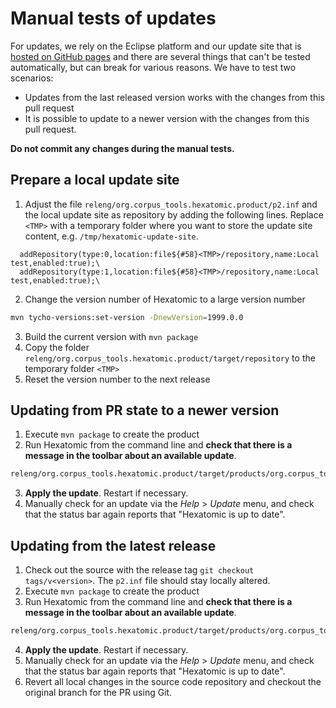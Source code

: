# Manual tests of updates

For updates, we rely on the Eclipse platform and our update site that is [hosted
on GitHub pages](https://github.com/hexatomic/updates) and there are several
things that can't be tested automatically, but can break for various reasons.
We have to test two scenarios: 
- Updates from the last released version works with the changes from this pull request
- It is possible to update to a newer version with the changes from this pull request.

**Do not commit any changes during the manual tests.**

## Prepare a local update site

1. Adjust the file `releng/org.corpus_tools.hexatomic.product/p2.inf` and the local update site as repository by adding the following lines. 
   Replace `<TMP>` with a temporary folder where you want to store the update site content, e.g. `/tmp/hexatomic-update-site`.
```plain
  addRepository(type:0,location:file${#58}<TMP>/repository,name:Local test,enabled:true);\
  addRepository(type:1,location:file${#58}<TMP>/repository,name:Local test,enabled:true);\
``` 
2. Change the version number of Hexatomic to a large version number
```bash
mvn tycho-versions:set-version -DnewVersion=1999.0.0 
```
3. Build the current version with `mvn package`
4. Copy the folder `releng/org.corpus_tools.hexatomic.product/target/repository` to the temporary folder `<TMP>`
5. Reset the version number to the next release

## Updating from PR state to a newer version

1. Execute `mvn package` to create the product
2. Run Hexatomic from the command line and **check that there is a message in the toolbar about an available update**.
```bash
releng/org.corpus_tools.hexatomic.product/target/products/org.corpus_tools.hexatomic.product/linux/gtk/x86_64/hexatomic
``` 
3. **Apply the update**. Restart if necessary.
4. Manually check for an update via the *Help* > *Update* menu, and check that the status bar again reports that "Hexatomic is up to date".

## Updating from the latest release

1. Check out the source with the release tag `git checkout tags/v<version>`. The `p2.inf` file should stay locally altered.
2. Execute `mvn package` to create the product
3. Run Hexatomic from the command line and **check that there is a message in the toolbar about an available update**.
```bash
releng/org.corpus_tools.hexatomic.product/target/products/org.corpus_tools.hexatomic.product/linux/gtk/x86_64/hexatomic
``` 
4. **Apply the update**. Restart if necessary.
5. Manually check for an update via the *Help* > *Update* menu, and check that the status bar again reports that "Hexatomic is up to date".
6.  Revert all local changes in the source code repository and checkout the original branch for the PR using Git.
